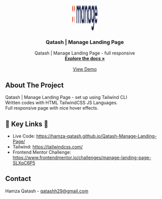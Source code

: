 <!-- PROJECT LOGO -->
<br />
<div align="center">
    <a target="_blank" href="https://github.com/Hamza-Qatash/Qatash-Homesmart">
        <img src="./img/logo.svg" alt="Logo" width="80" height="80">
    </a>
  <h3 align="center">Qatash | Manage Landing Page</h3>

  <p align="center">
    Qatash | Manage Landing Page - full responsive
    <br />
    <a href="https://github.com/Hamza-Qatash/Qatash-Manage-Landing-Page"><strong>Explore the docs »</strong></a>
    <br />
    <br />
    <a href="https://hamza-qatash.github.io/Qatash-Manage-Landing-Page/">View Demo</a>
  </p>
</div>

<!-- ABOUT THE PROJECT -->
## About The Project

 Qatash | Manage Landing Page - set up using  Tailwind CLI 
<br />
Written codes with HTML TailwindCSS JS Languages.
<br />
Full responsive page with nice hover effects.

## 🔗  Key Links 🔗
- Live Code: https://hamza-qatash.github.io/Qatash-Manage-Landing-Page/
- Tailwind: https://tailwindcss.com/
- Frontend Mentor Challenge: https://www.frontendmentor.io/challenges/manage-landing-page-SLXqC6P5

<!-- CONTACT -->
## Contact

Hamza Qatash - qatashh29@gmail.com